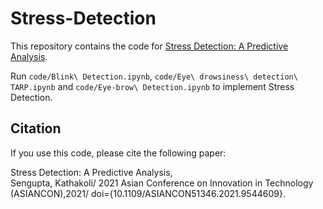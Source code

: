 # Stress-Detection
This repository contains the code for [Stress Detection: A Predictive Analysis](https://ieeexplore.ieee.org/document/9544609).

Run `code/Blink\ Detection.ipynb`, `code/Eye\ drowsiness\ detection\ TARP.ipynb` and `code/Eye-brow\ Detection.ipynb` to implement Stress Detection.

## Citation
If you use this code, please cite the following paper:

Stress Detection: A Predictive Analysis,<br/>
Sengupta, Kathakoli/
2021 Asian Conference on Innovation in Technology (ASIANCON),2021/
doi={10.1109/ASIANCON51346.2021.9544609}.

